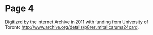 # Page 4

Digitized by the Internet Archive in 2011 with funding from University of Toronto
http://www.archive.org/details/p8rerumitalicarums24card.